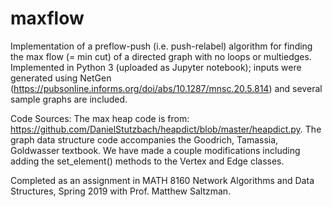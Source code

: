 # maxflow
Implementation of a preflow-push (i.e. push-relabel) algorithm for finding the max flow (= min cut) of a directed graph with no loops or multiedges.  Implemented in Python 3 (uploaded as Jupyter notebook); inputs were generated using NetGen  (https://pubsonline.informs.org/doi/abs/10.1287/mnsc.20.5.814) and several sample graphs are included.

Code Sources: The max heap code is from: https://github.com/DanielStutzbach/heapdict/blob/master/heapdict.py. The graph data structure code accompanies the Goodrich, Tamassia, Goldwasser textbook. We have made a couple modifications including adding the set_element() methods to the Vertex and Edge classes.

Completed as an assignment in MATH 8160 Network Algorithms and Data Structures, Spring 2019 with Prof. Matthew Saltzman.
